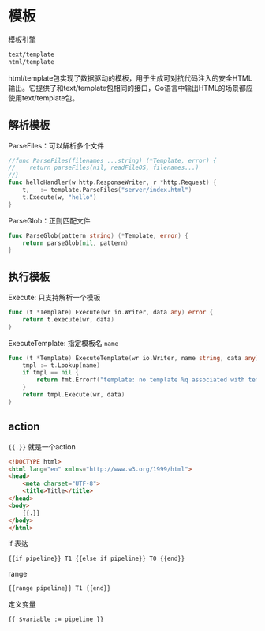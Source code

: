 # 模板

模板引擎
```txt
text/template
html/template
```

html/template包实现了数据驱动的模板，用于生成可对抗代码注入的安全HTML输出。它提供了和text/template包相同的接口，Go语言中输出HTML的场景都应使用text/template包。

## 解析模板

ParseFiles：可以解析多个文件
```go
//func ParseFiles(filenames ...string) (*Template, error) {
//    return parseFiles(nil, readFileOS, filenames...)
//}
func helloHandler(w http.ResponseWriter, r *http.Request) {
	t, _ := template.ParseFiles("server/index.html")
	t.Execute(w, "hello")
}
```

ParseGlob：正则匹配文件
```go
func ParseGlob(pattern string) (*Template, error) {
	return parseGlob(nil, pattern)
}
```

## 执行模板

Execute: 只支持解析一个模板
```go
func (t *Template) Execute(wr io.Writer, data any) error {
	return t.execute(wr, data)
}
```

ExecuteTemplate: 指定模板名 `name`
```go
func (t *Template) ExecuteTemplate(wr io.Writer, name string, data any) error {
	tmpl := t.Lookup(name)
	if tmpl == nil {
		return fmt.Errorf("template: no template %q associated with template %q", name, t.name)
	}
	return tmpl.Execute(wr, data)
}
```


## action

`{{.}}` 就是一个action
```html
<!DOCTYPE html>
<html lang="en" xmlns="http://www.w3.org/1999/html">
<head>
    <meta charset="UTF-8">
    <title>Title</title>
</head>
<body>
    {{.}}
</body>
</html>
```

if 表达
```html
{{if pipeline}} T1 {{else if pipeline}} T0 {{end}}
```

range
```html
{{range pipeline}} T1 {{end}}
```

定义变量
```html
{{ $variable := pipeline }}
```